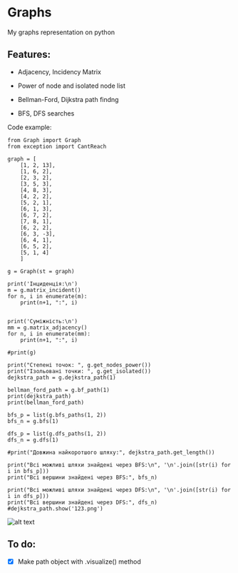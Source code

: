 # Graphs
My graphs representation on python

## Features:
- Adjacency, Incidency Matrix

- Power of node and isolated node list

- Bellman-Ford, Dijkstra path findng

- BFS, DFS searches

Code example:
```
from Graph import Graph
from exception import CantReach

graph = [
    [1, 2, 13],
    [1, 6, 2],
    [2, 3, 2],
    [3, 5, 3],
    [4, 8, 3],
    [4, 2, 2],
    [5, 2, 1],
    [6, 1, 3],
    [6, 7, 2],
    [7, 8, 1],
    [6, 2, 2],
    [6, 3, -3],
    [6, 4, 1],
    [6, 5, 2],
    [5, 1, 4]
    ]

g = Graph(st = graph)

print('Інциденція:\n')
m = g.matrix_incident()
for n, i in enumerate(m):
    print(n+1, ":", i)


print('Суміжність:\n')
mm = g.matrix_adjacency()
for n, i in enumerate(mm):
    print(n+1, ":", i)

#print(g)

print("Степені точок: ", g.get_nodes_power())
print("Ізольовані точки: ", g.get_isolated())
dejkstra_path = g.dejkstra_path(1)

bellman_ford_path = g.bf_path(1)
print(dejkstra_path)
print(bellman_ford_path)

bfs_p = list(g.bfs_paths(1, 2))
bfs_n = g.bfs(1)

dfs_p = list(g.dfs_paths(1, 2))
dfs_n = g.dfs(1)

#print("Довжина найкоротшого шляху:", dejkstra_path.get_length())

print("Всі можливі шляхи знайдені через BFS:\n", '\n'.join([str(i) for i in bfs_p]))
print("Всі вершини знайдені через BFS:", bfs_n)

print("Всі можливі шляхи знайдені через DFS:\n", '\n'.join([str(i) for i in dfs_p]))
print("Всі вершини знайдені через DFS:", dfs_n)
#dejkstra_path.show('123.png')

```
![alt text](https://picua.org/images/2019/03/09/e05e7603b25e7a7c39423b7389a91b25.png)

## To do:
- [x] Make path object with .visualize() method

